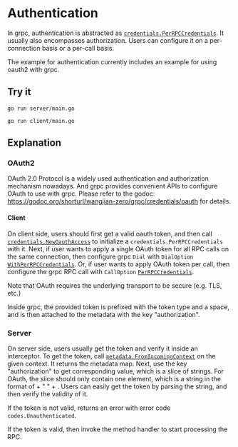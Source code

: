 # Authentication

In grpc, authentication is abstracted as
[`credentials.PerRPCCredentials`](https://godoc.org/shorturl/wangjian-zero/grpc/credentials#PerRPCCredentials).
It usually also encompasses authorization. Users can configure it on a
per-connection basis or a per-call basis.

The example for authentication currently includes an example for using oauth2
with grpc.

## Try it

```
go run server/main.go
```

```
go run client/main.go
```

## Explanation

### OAuth2

OAuth 2.0 Protocol is a widely used authentication and authorization mechanism
nowadays. And grpc provides convenient APIs to configure OAuth to use with grpc.
Please refer to the godoc:
https://godoc.org/shorturl/wangjian-zero/grpc/credentials/oauth for details.

#### Client

On client side, users should first get a valid oauth token, and then call
[`credentials.NewOauthAccess`](https://godoc.org/shorturl/wangjian-zero/grpc/credentials/oauth#NewOauthAccess)
to initialize a `credentials.PerRPCCredentials` with it. Next, if user wants to
apply a single OAuth token for all RPC calls on the same connection, then
configure grpc `Dial` with `DialOption`
[`WithPerRPCCredentials`](https://godoc.org/shorturl/wangjian-zero/grpc#WithPerRPCCredentials).
Or, if user wants to apply OAuth token per call, then configure the grpc RPC
call with `CallOption`
[`PerRPCCredentials`](https://godoc.org/shorturl/wangjian-zero/grpc#PerRPCCredentials).

Note that OAuth requires the underlying transport to be secure (e.g. TLS, etc.)

Inside grpc, the provided token is prefixed with the token type and a space, and
is then attached to the metadata with the key "authorization".

### Server

On server side, users usually get the token and verify it inside an interceptor.
To get the token, call
[`metadata.FromIncomingContext`](https://godoc.org/shorturl/wangjian-zero/grpc/metadata#FromIncomingContext)
on the given context. It returns the metadata map. Next, use the key
"authorization" to get corresponding value, which is a slice of strings. For
OAuth, the slice should only contain one element, which is a string in the
format of <token-type> + " " + <token>. Users can easily get the token by
parsing the string, and then verify the validity of it.

If the token is not valid, returns an error with error code
`codes.Unauthenticated`.

If the token is valid, then invoke the method handler to start processing the
RPC.
